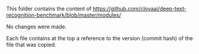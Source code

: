 This folder contains the content of 
https://github.com/clovaai/deep-text-recognition-benchmark/blob/master/modules/

No changes were made.

Each file contains at the top a reference to the version (commit hash)
of the file that was copied.